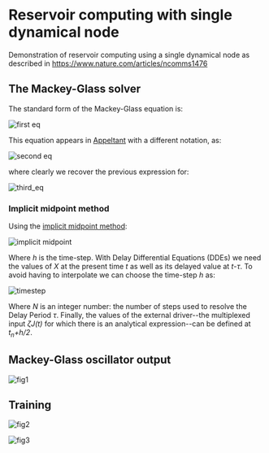 # Reservoir computing with single dynamical node
Demonstration of reservoir computing using a single dynamical node as described in https://www.nature.com/articles/ncomms1476

## The Mackey-Glass solver
The standard form of the Mackey-Glass equation is:

![first eq](https://latex.codecogs.com/gif.latex?\bg_white&space;\large&space;\frac{dx}{dt}&space;=&space;\beta&space;\frac{x(t-\tau)}{1&plus;[x(t-\tau)]^p}-\gamma&space;x(t),\quad\text{with}\quad\gamma,\beta,p>0)

This equation appears in [Appeltant](https://www.nature.com/articles/ncomms1476) with a different notation, as:

![second eq](https://latex.codecogs.com/gif.latex?\bg_white&space;\large&space;\dot{X}(t)=&space;-X(t)&plus;\frac{\eta\cdot[X(t-\tau)&plus;\zeta&space;J(t)]}{1&plus;[X(t-\tau)&plus;\zeta&space;J(t)]^p})

where clearly we recover the previous expression for:

![third_eq](https://latex.codecogs.com/gif.latex?\bg_white&space;\large&space;\gamma&space;=1,&space;\beta&space;=&space;\eta,\quad\text{and}&space;\quad&space;x(t-\tau)&space;\rightarrow&space;X(t-\tau)&plus;\zeta&space;J(t))

### Implicit midpoint method
Using the [implicit midpoint method](https://en.wikipedia.org/wiki/Midpoint_method):

![implicit midpoint](https://latex.codecogs.com/gif.latex?\bg_white&space;\large&space;\Bigl(1&plus;\frac{h}{2}\Bigr)X_{n&plus;1}=&space;\Bigl(1-\frac{h}{2}\Bigr)X_n&space;&plus;\frac{\eta\Bigl[X(t_n&plus;\frac{h}{2}-\tau)&plus;\zeta&space;J(t_n&plus;\frac{h}{2})\Bigr]}{1&plus;\Bigl[X(t_n&plus;\frac{h}{2}-\tau)&plus;\zeta&space;J(t_n&plus;\frac{h}{2})\Bigr]^p})

Where _h_ is the time-step. With Delay Differential Equations (DDEs) we need the values of _X_ at the present time _t_ as well as its delayed value at _t-&#964;_. To avoid having to interpolate we can choose the time-step _h_ as:

![timestep](https://latex.codecogs.com/gif.latex?\bg_white&space;\large&space;h&space;=&space;\frac{2\tau}{2N&plus;1}\Rightarrow&space;t_n&plus;\frac{h}{2}-\tau&space;=&space;t_n-Nh)

Where _N_ is an integer number: the number of steps used to resolve the Delay Period _&#964;_. Finally, the values of the external driver--the multiplexed input _&#950;J(t)_ for which there is an analytical expression--can be defined at _t<sub>n</sub>+h/2_.

## Mackey-Glass oscillator output

![fig1](https://github.com/mtzoufras/Reservoir_computing_with_a_single_dynamical_node/blob/master/Reservoir_Response.png?raw=true)

## Training

![fig2](https://github.com/mtzoufras/Reservoir_computing_with_a_single_dynamical_node/blob/master/Train_Dataset.png?raw=true)

![fig3](https://github.com/mtzoufras/Reservoir_computing_with_a_single_dynamical_node/blob/master/Test_Dataset.png?raw=true)
